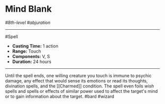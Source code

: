 # Mind Blank
*#8th-level #abjuration*
___ 
#Spell
- **Casting Time:** 1 action
- **Range:** Touch
- **Components:** V, S
- **Duration:** 24 hours
---
Until the spell ends, one willing creature you touch is immune to psychic damage, any effect that would sense its emotions or read its thoughts, divination spells, and the [[Charmed]] condition. The spell even foils *wish* spells and spells or effects of similar power used to affect the target's mind or to gain information about the target.
#bard
#wizard